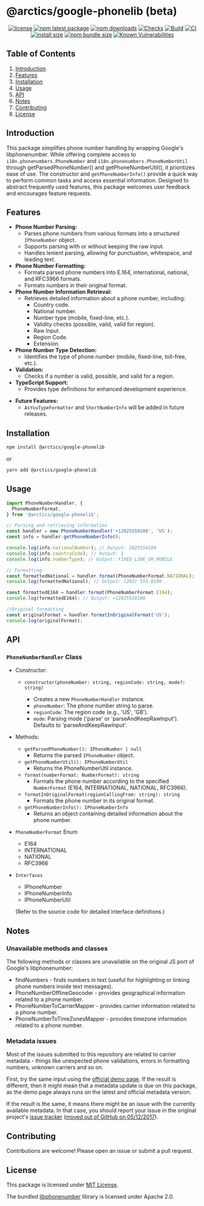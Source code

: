# @arctics/google-phonelib (beta)

<div align="center">

[![license](https://img.shields.io/badge/license-MIT-blue.svg)](https://github.com/tyrog07/@arctics/google-phonelib/blob/HEAD/LICENSE)
[![npm latest package](https://img.shields.io/npm/v/@arctics/google-phonelib/latest.svg)](https://www.npmjs.com/package/@arctics/google-phonelib)
[![npm downloads](https://img.shields.io/npm/dm/@arctics/google-phonelib.svg)](https://www.npmjs.com/package/@arctics/google-phonelib)
[![Checks](https://github.com/tyrog07/arctics-google-phonelib/actions/workflows/test.yml/badge.svg)](https://github.com/tyrog07/arctics-google-phonelib/actions/workflows/test.yml)
[![Build](https://github.com/tyrog07/arctics-google-phonelib/actions/workflows/build.yml/badge.svg)](https://github.com/tyrog07/arctics-google-phonelib/actions/workflows/build.yml)
[![CI](https://github.com/tyrog07/arctics-google-phonelib/actions/workflows/CI.yml/badge.svg?branch=main)](https://github.com/tyrog07/arctics-google-phonelib/actions/workflows/CI.yml)
[![install size](https://img.shields.io/badge/dynamic/json?url=https://packagephobia.com/v2/api.json?p=@arctics/google-phonelib&query=$.install.pretty&label=install%20size)](https://packagephobia.now.sh/result?p=@arctics/google-phonelib)
[![npm bundle size](https://img.shields.io/bundlephobia/minzip/@arctics/google-phonelib)](https://bundlephobia.com/package/@arctics/google-phonelib@latest)
[![Known Vulnerabilities](https://snyk.io/test/npm/@arctics/google-phonelib/badge.svg)](https://snyk.io/test/npm/@arctics/google-phonelib)

</div>

## Table of Contents

1. [Introduction](#introduction)
2. [Features](#features)
3. [Installation](#installation)
4. [Usage](#usage)
5. [API](#api)
6. [Notes](#notes)
7. [Contributing](#contributing)
8. [License](#license)

## Introduction

This package simplifies phone number handling by wrapping Google's libphonenumber. While offering complete access to `i18n.phonenumbers.PhoneNumber` and `i18n.phonenumbers.PhoneNumberUtil` through getParsedPhoneNumber() and getPhoneNumberUtil(), it prioritizes ease of use. The constructor and `getPhoneNumberInfo()` provide a quick way to perform common tasks and access essential information. Designed to abstract frequently used features, this package welcomes user feedback and encourages feature requests.

## Features

- **Phone Number Parsing:**
  - Parses phone numbers from various formats into a structured `IPhoneNumber` object.
  - Supports parsing with or without keeping the raw input.
  - Handles lenient parsing, allowing for punctuation, whitespace, and leading text.
- **Phone Number Formatting:**
  - Formats parsed phone numbers into E.164, international, national, and RFC3966 formats.
  - Formats numbers in their original format.
- **Phone Number Information Retrieval:**
  - Retrieves detailed information about a phone number, including:
    - Country code.
    - National number.
    - Number type (mobile, fixed-line, etc.).
    - Validity checks (possible, valid, valid for region).
    - Raw Input.
    - Region Code.
    - Extension.
- **Phone Number Type Detection:**
  - Identifies the type of phone number (mobile, fixed-line, toll-free, etc.).
- **Validation:**
  - Checks if a number is valid, possible, and valid for a region.
- **TypeScript Support:**
  - Provides type definitions for enhanced development experience.

* **Future Features:**
  - `AsYouTypeFormatter` and `ShortNumberInfo` will be added in future releases.

## Installation

```bash
npm install @arctics/google-phonelib
```

or

```bash
yarn add @arctics/google-phonelib
```

## Usage

```javascript
import PhoneNumberHandler, {
  PhoneNumberFormat,
} from '@arctics/google-phonelib';

// Parsing and retrieving information
const handler = new PhoneNumberHandler('+12025550100', 'US');
const info = handler.getPhoneNumberInfo();

console.log(info.nationalNumber); // Output: 2025550100
console.log(info.countryCode); // Output: 1
console.log(info.numberType); // Output: FIXED_LINE_OR_MOBILE

// Formatting
const formattedNational = handler.format(PhoneNumberFormat.NATIONAL);
console.log(formattedNational); // Output: (202) 555-0100

const formattedE164 = handler.format(PhoneNumberFormat.E164);
console.log(formattedE164); // Output: +12025550100

//Original formatting
const originalFormat = handler.formatInOriginalFormat('US');
console.log(originalFormat);
```

## API

### `PhoneNumberHandler` Class

- Constructor:

  - `constructor(phoneNumber: string, regionCode: string, mode?: string)`

    - Creates a new `PhoneNumberHandler` instance.
    - `phoneNumber`: The phone number string to parse.
    - `regionCode`: The region code (e.g., 'US', 'GB').
    - `mode`: Parsing mode ('parse' or 'parseAndKeepRawInput'). Defaults to 'parseAndKeepRawInput'.

- Methods:

  - `getParsedPhoneNumber(): IPhoneNumber | null`
    - Returns the parsed `IPhoneNumber` object.
  - `getPhoneNumberUtil(): IPhoneNumberUtil`
    - Returns the PhoneNumberUtil instance.
  - `format(numberFormat: NumberFormat): string`
    - Formats the phone number according to the specified `NumberFormat` (E164, INTERNATIONAL, NATIONAL, RFC3966).
  - `formatInOriginalFormat(regionCallingFrom: string): string`
    - Formats the phone number in its original format.
  - `getPhoneNumberInfo(): IPhoneNumberInfo`
    - Returns an object containing detailed information about the phone number.

- `PhoneNumberFormat` Enum

  - E164
  - INTERNATIONAL
  - NATIONAL
  - RFC3966

- `Interfaces`

  - IPhoneNumber
  - IPhoneNumberInfo
  - IPhoneNumberUtil

  (Refer to the source code for detailed interface definitions.)

## Notes

### Unavailable methods and classes

The following methods or classes are unavailable on the original JS port of Google's libphonenumber:

- findNumbers - finds numbers in text (useful for highlighting or linking phone numbers inside text messages).
- PhoneNumberOfflineGeocoder - provides geographical information related to a phone number.
- PhoneNumberToCarrierMapper - provides carrier information related to a phone number.
- PhoneNumberToTimeZonesMapper - provides timezone information related to a phone number.

### Metadata issues

Most of the issues submitted to this repository are related to carrier metadata - things like unexpected phone validations, errors in formatting numbers, unknown carriers and so on.

First, try the same input using the [official demo page](http://libphonenumber.appspot.com). If the result is different, then it might mean that a metadata update is due on this package, as the demo page always runs on the latest and official metadata version.

If the result is the same, it means there might be an issue with the currently available metadata. In that case, you should report your issue in the original project's [issue tracker](https://issuetracker.google.com/issues?q=componentid:192347) ([moved out of GitHub on 05/12/2017](https://groups.google.com/forum/#!topic/libphonenumber-discuss/bcCh0175LME)).

## Contributing

Contributions are welcome! Please open an issue or submit a pull request.

## License

This package is licensed under [MIT License](https://github.com/tyrog07/arctics-google-phonelib/blob/HEAD/LICENSE).

The bundled [libphonenumber](https://github.com/googlei18n/libphonenumber/blob/master/LICENSE) library is licensed under Apache 2.0.
